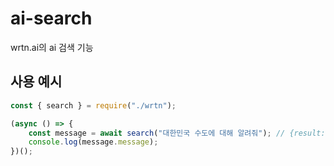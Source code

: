 # ai-search
wrtn.ai의 ai 검색 기능

## 사용 예시

```js
const { search } = require("./wrtn");

(async () => {
    const message = await search("대한민국 수도에 대해 알려줘"); // {result: ..., message: ...}
    console.log(message.message);
})();
```
